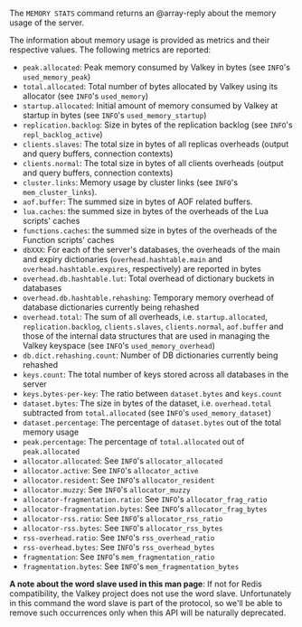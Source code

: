 The `MEMORY STATS` command returns an @array-reply about the memory usage of the
server.

The information about memory usage is provided as metrics and their respective
values. The following metrics are reported:

*   `peak.allocated`: Peak memory consumed by Valkey in bytes (see `INFO`'s
     `used_memory_peak`)
*   `total.allocated`: Total number of bytes allocated by Valkey using its
     allocator (see `INFO`'s `used_memory`)
*   `startup.allocated`: Initial amount of memory consumed by Valkey at startup
     in bytes (see `INFO`'s `used_memory_startup`)
*   `replication.backlog`: Size in bytes of the replication backlog (see
     `INFO`'s `repl_backlog_active`)
*   `clients.slaves`: The total size in bytes of all replicas overheads (output
     and query buffers, connection contexts)
*   `clients.normal`: The total size in bytes of all clients overheads (output
     and query buffers, connection contexts)
*   `cluster.links`: Memory usage by cluster links (see `INFO`'s `mem_cluster_links`).
*   `aof.buffer`: The summed size in bytes of AOF related buffers.
*   `lua.caches`: the summed size in bytes of the overheads of the Lua scripts'
     caches
*   `functions.caches`: the summed size in bytes of the overheads of the Function scripts'
     caches
*   `dbXXX`: For each of the server's databases, the overheads of the main and
     expiry dictionaries (`overhead.hashtable.main` and
    `overhead.hashtable.expires`, respectively) are reported in bytes
*   `overhead.db.hashtable.lut`: Total overhead of dictionary buckets in databases
*   `overhead.db.hashtable.rehashing`: Temporary memory overhead of database dictionaries currently being rehashed 
*   `overhead.total`: The sum of all overheads, i.e. `startup.allocated`,
     `replication.backlog`, `clients.slaves`, `clients.normal`, `aof.buffer` and
     those of the internal data structures that are used in managing the
     Valkey keyspace (see `INFO`'s `used_memory_overhead`)
*   `db.dict.rehashing.count`: Number of DB dictionaries currently being rehashed
*   `keys.count`: The total number of keys stored across all databases in the
     server
*   `keys.bytes-per-key`: The ratio between `dataset.bytes` and `keys.count`
*   `dataset.bytes`: The size in bytes of the dataset, i.e. `overhead.total`
     subtracted from `total.allocated` (see `INFO`'s `used_memory_dataset`)
*   `dataset.percentage`: The percentage of `dataset.bytes` out of the total
     memory usage
*   `peak.percentage`: The percentage of `total.allocated` out of
     `peak.allocated`
*   `allocator.allocated`: See `INFO`'s `allocator_allocated`
*   `allocator.active`: See `INFO`'s `allocator_active`
*   `allocator.resident`: See `INFO`'s `allocator_resident`
*   `allocator.muzzy`: See `INFO`'s `allocator_muzzy`
*   `allocator-fragmentation.ratio`: See `INFO`'s `allocator_frag_ratio`
*   `allocator-fragmentation.bytes`: See `INFO`'s `allocator_frag_bytes`
*   `allocator-rss.ratio`: See `INFO`'s `allocator_rss_ratio`
*   `allocator-rss.bytes`: See `INFO`'s `allocator_rss_bytes`
*   `rss-overhead.ratio`: See `INFO`'s `rss_overhead_ratio`
*   `rss-overhead.bytes`: See `INFO`'s `rss_overhead_bytes`
*   `fragmentation`: See `INFO`'s `mem_fragmentation_ratio`
*   `fragmentation.bytes`: See `INFO`'s `mem_fragmentation_bytes`

**A note about the word slave used in this man page**: If not for Redis compatibility, the Valkey project does not use the word slave. Unfortunately in this command the word slave is part of the protocol, so we'll be able to remove such occurrences only when this API will be naturally deprecated.

